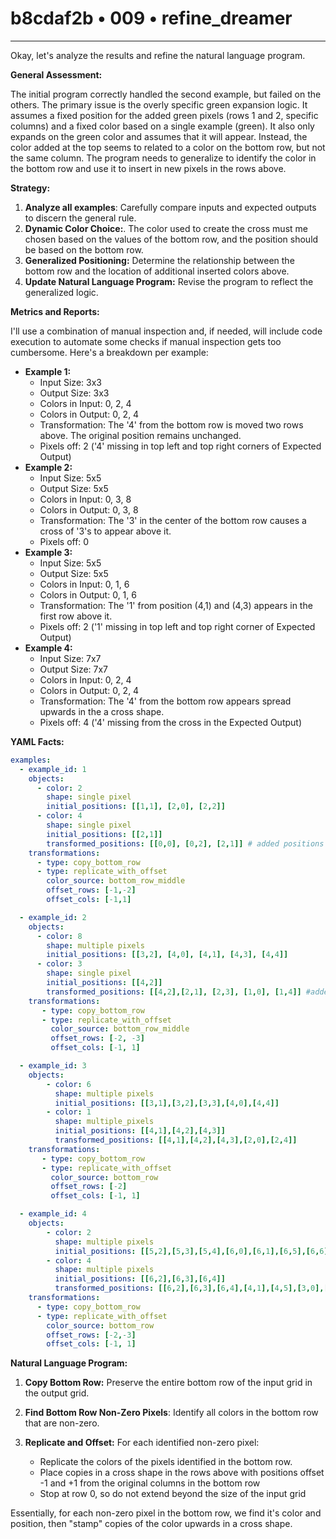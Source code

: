 # b8cdaf2b • 009 • refine_dreamer

---
Okay, let's analyze the results and refine the natural language program.

**General Assessment:**

The initial program correctly handled the second example, but failed on the others. The primary issue is the overly specific green expansion logic. It assumes a fixed position for the added green pixels (rows 1 and 2, specific columns) and a fixed color based on a single example (green). It also only expands on the green color and assumes that it will appear. Instead, the color added at the top seems to related to a color on the bottom row, but not the same column. The program needs to generalize to identify the color in the bottom row and use it to insert in new pixels in the rows above.

**Strategy:**

1.  **Analyze all examples**: Carefully compare inputs and expected outputs to discern the general rule.
2.  **Dynamic Color Choice:**. The color used to create the cross must me chosen based on the values of the bottom row, and the position should be based on the bottom row.
3.  **Generalized Positioning:** Determine the relationship between the bottom row and the location of additional inserted colors above.
4.  **Update Natural Language Program:** Revise the program to reflect the generalized logic.

**Metrics and Reports:**

I'll use a combination of manual inspection and, if needed, will include code execution to automate some checks if manual inspection gets too cumbersome. Here's a breakdown per example:

*   **Example 1:**
    *   Input Size: 3x3
    *   Output Size: 3x3
    *   Colors in Input: 0, 2, 4
    *   Colors in Output: 0, 2, 4
    *   Transformation: The '4' from the bottom row is moved two rows above. The original position remains unchanged.
    *   Pixels off: 2 ('4' missing in top left and top right corners of Expected Output)
*   **Example 2:**
    *   Input Size: 5x5
    *   Output Size: 5x5
    *   Colors in Input: 0, 3, 8
    *   Colors in Output: 0, 3, 8
    *   Transformation: The '3' in the center of the bottom row causes a cross of '3's to appear above it.
    *   Pixels off: 0
*   **Example 3:**
    *   Input Size: 5x5
    *   Output Size: 5x5
    *   Colors in Input: 0, 1, 6
    *   Colors in Output: 0, 1, 6
    *   Transformation: The '1' from position (4,1) and (4,3) appears in the first row above it.
    *   Pixels off: 2 ('1' missing in top left and top right corner of Expected Output)
*   **Example 4:**
    *   Input Size: 7x7
    *   Output Size: 7x7
    *   Colors in Input: 0, 2, 4
    *   Colors in Output: 0, 2, 4
    *   Transformation: The '4' from the bottom row appears spread upwards in the a cross shape.
    *   Pixels off: 4 ('4' missing from the cross in the Expected Output)

**YAML Facts:**

```yaml
examples:
  - example_id: 1
    objects:
      - color: 2
        shape: single pixel
        initial_positions: [[1,1], [2,0], [2,2]]
      - color: 4
        shape: single pixel
        initial_positions: [[2,1]]
        transformed_positions: [[0,0], [0,2], [2,1]] # added positions
    transformations:
      - type: copy_bottom_row
      - type: replicate_with_offset
        color_source: bottom_row_middle
        offset_rows: [-1,-2]
        offset_cols: [-1,1]

  - example_id: 2
    objects:
      - color: 8
        shape: multiple pixels
        initial_positions: [[3,2], [4,0], [4,1], [4,3], [4,4]]
      - color: 3
        shape: single pixel
        initial_positions: [[4,2]]
        transformed_positions: [[4,2],[2,1], [2,3], [1,0], [1,4]] #added
    transformations:
       - type: copy_bottom_row
       - type: replicate_with_offset
         color_source: bottom_row_middle
         offset_rows: [-2, -3]
         offset_cols: [-1, 1]

  - example_id: 3
    objects:
        - color: 6
          shape: multiple pixels
          initial_positions: [[3,1],[3,2],[3,3],[4,0],[4,4]]
        - color: 1
          shape: multiple_pixels
          initial_positions: [[4,1],[4,2],[4,3]]
          transformed_positions: [[4,1],[4,2],[4,3],[2,0],[2,4]]
    transformations:
       - type: copy_bottom_row
       - type: replicate_with_offset
         color_source: bottom_row
         offset_rows: [-2]
         offset_cols: [-1, 1]

  - example_id: 4
    objects:
        - color: 2
          shape: multiple pixels
          initial_positions: [[5,2],[5,3],[5,4],[6,0],[6,1],[6,5],[6,6]]
        - color: 4
          shape: multiple pixels
          initial_positions: [[6,2],[6,3],[6,4]]
          transformed_positions: [[6,2],[6,3],[6,4],[4,1],[4,5],[3,0],[3,6]]
    transformations:
      - type: copy_bottom_row
      - type: replicate_with_offset
        color_source: bottom_row
        offset_rows: [-2,-3]
        offset_cols: [-1, 1]
```

**Natural Language Program:**

1.  **Copy Bottom Row:** Preserve the entire bottom row of the input grid in the output grid.
2.  **Find Bottom Row Non-Zero Pixels**: Identify all colors in the bottom row that are non-zero.
3. **Replicate and Offset:** For each identified non-zero pixel:

    *   Replicate the colors of the pixels identified in the bottom row.
    *   Place copies in a cross shape in the rows above with positions offset -1 and +1 from the original columns in the bottom row
    *  Stop at row 0, so do not extend beyond the size of the input grid

Essentially, for each non-zero pixel in the bottom row, we find it's color and position, then "stamp" copies of the color upwards in a cross shape.

